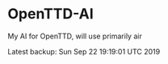# OpenTTD-AI
My AI for OpenTTD, will use primarily air

Latest backup: Sun Sep 22 19:19:01 UTC 2019
